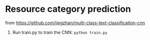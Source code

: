 # Resource category prediction

from https://github.com/jiegzhan/multi-class-text-classification-cnn

1. Run train.py to train the CNN:
```python train.py```
